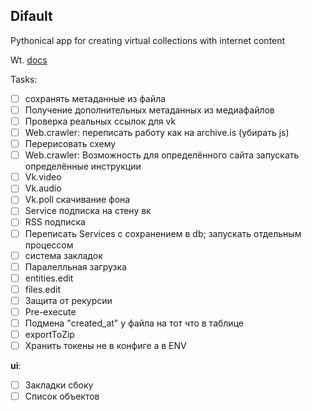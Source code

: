 ## Difault

Pythonical app for creating virtual collections with internet content

Wt. [docs](docs/ru/README.md)
<!--![Difault work scheme](readme/scheme.jpg)-->

Tasks:

- [ ] сохранять метаданные из файла
- [ ] Получение дополнительных метаданных из медиафайлов
- [ ] Проверка реальных ссылок для vk
- [ ] Web.crawler: переписать работу как на archive.is (убирать js)
- [ ] Перерисовать схему
- [ ] Web.crawler: Возможность для определённого сайта запускать определённые инструкции
- [ ] Vk.video
- [ ] Vk.audio
- [ ] Vk.poll скачивание фона
- [ ] Service подписка на стену вк
- [ ] RSS подписка
- [ ] Переписать Services с сохранением в db; запускать отдельным процессом
- [ ] система закладок
- [ ] Паралелльная загрузка
- [ ] entities.edit
- [ ] files.edit
- [ ] Защита от рекурсии
- [ ] Pre-execute 
- [ ] Подмена "created_at" у файла на тот что в таблице
- [ ] exportToZip
- [ ] Хранить токены не в конфиге а в ENV

**ui**:
- [ ] Закладки сбоку
- [ ] Список объектов
